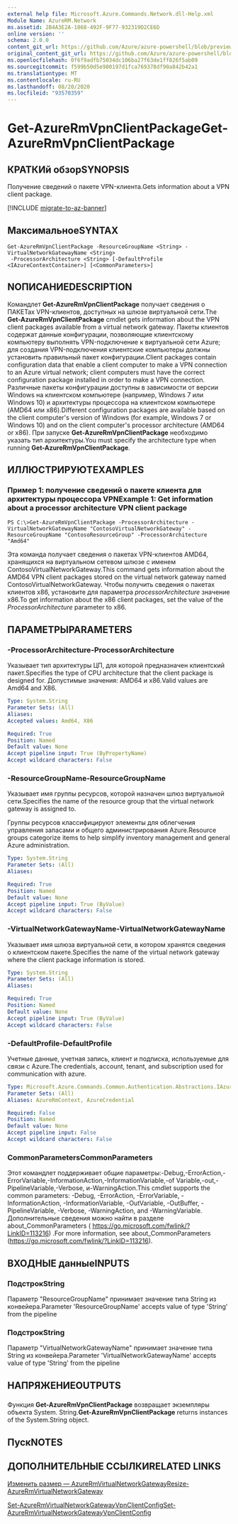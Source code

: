 ```yaml
---
external help file: Microsoft.Azure.Commands.Network.dll-Help.xml
Module Name: AzureRM.Network
ms.assetid: 2B4A3E2A-1868-492F-9F77-932319D2CE6D
online version: ''
schema: 2.0.0
content_git_url: https://github.com/Azure/azure-powershell/blob/preview/src/ResourceManager/Network/Commands.Network/help/Get-AzureRmVpnClientPackage.md
original_content_git_url: https://github.com/Azure/azure-powershell/blob/preview/src/ResourceManager/Network/Commands.Network/help/Get-AzureRmVpnClientPackage.md
ms.openlocfilehash: 0f6f9adfb75034dc106ba27f63de1ff826f5ab09
ms.sourcegitcommit: f599b50d5e980197d1fca769378df90a842b42a1
ms.translationtype: MT
ms.contentlocale: ru-RU
ms.lasthandoff: 08/20/2020
ms.locfileid: "93570359"
---
```

# <span data-ttu-id="07f8f-101">Get-AzureRmVpnClientPackage</span><span class="sxs-lookup"><span data-stu-id="07f8f-101">Get-AzureRmVpnClientPackage</span></span>

## <span data-ttu-id="07f8f-102">КРАТКИй обзор</span><span class="sxs-lookup"><span data-stu-id="07f8f-102">SYNOPSIS</span></span>
<span data-ttu-id="07f8f-103">Получение сведений о пакете VPN-клиента.</span><span class="sxs-lookup"><span data-stu-id="07f8f-103">Gets information about a VPN client package.</span></span>

[!INCLUDE [migrate-to-az-banner](../../includes/migrate-to-az-banner.md)]

## <span data-ttu-id="07f8f-104">Максимальное</span><span class="sxs-lookup"><span data-stu-id="07f8f-104">SYNTAX</span></span>

```
Get-AzureRmVpnClientPackage -ResourceGroupName <String> -VirtualNetworkGatewayName <String>
 -ProcessorArchitecture <String> [-DefaultProfile <IAzureContextContainer>] [<CommonParameters>]
```

## <span data-ttu-id="07f8f-105">NОПИСАНИЕ</span><span class="sxs-lookup"><span data-stu-id="07f8f-105">DESCRIPTION</span></span>
<span data-ttu-id="07f8f-106">Командлет **Get-AzureRmVpnClientPackage** получает сведения о ПАКЕТах VPN-клиентов, доступных на шлюзе виртуальной сети.</span><span class="sxs-lookup"><span data-stu-id="07f8f-106">The **Get-AzureRmVpnClientPackage** cmdlet gets information about the VPN client packages available from a virtual network gateway.</span></span>
<span data-ttu-id="07f8f-107">Пакеты клиентов содержат данные конфигурации, позволяющие клиентскому компьютеру выполнять VPN-подключение к виртуальной сети Azure; для создания VPN-подключения клиентские компьютеры должны установить правильный пакет конфигурации.</span><span class="sxs-lookup"><span data-stu-id="07f8f-107">Client packages contain configuration data that enable a client computer to make a VPN connection to an Azure virtual network; client computers must have the correct configuration package installed in order to make a VPN connection.</span></span>
<span data-ttu-id="07f8f-108">Различные пакеты конфигурации доступны в зависимости от версии Windows на клиентском компьютере (например, Windows 7 или Windows 10) и архитектуры процессора на клиентском компьютере (AMD64 или x86).</span><span class="sxs-lookup"><span data-stu-id="07f8f-108">Different configuration packages are available based on the client computer's version of Windows (for example, Windows 7 or Windows 10) and on the client computer's processor architecture (AMD64 or x86).</span></span>
<span data-ttu-id="07f8f-109">При запуске **Get-AzureRmVpnClientPackage** необходимо указать тип архитектуры.</span><span class="sxs-lookup"><span data-stu-id="07f8f-109">You must specify the architecture type when running **Get-AzureRmVpnClientPackage**.</span></span>

## <span data-ttu-id="07f8f-110">ИЛЛЮСТРИРУЮТ</span><span class="sxs-lookup"><span data-stu-id="07f8f-110">EXAMPLES</span></span>

### <span data-ttu-id="07f8f-111">Пример 1: получение сведений о пакете клиента для архитектуры процессора VPN</span><span class="sxs-lookup"><span data-stu-id="07f8f-111">Example 1: Get information about a processor architecture VPN client package</span></span>
```
PS C:\>Get-AzureRmVpnClientPackage -ProcessorArchitecture -VirtualNetworkGatewayName "ContosoVirtualNetworkGateway" -ResourceGroupName "ContosoResourceGroup" -ProcessorArchitecture "Amd64"
```

<span data-ttu-id="07f8f-112">Эта команда получает сведения о пакетах VPN-клиентов AMD64, хранящихся на виртуальном сетевом шлюзе с именем ContosoVirtualNetworkGateway.</span><span class="sxs-lookup"><span data-stu-id="07f8f-112">This command gets information about the AMD64 VPN client packages stored on the virtual network gateway named ContosoVirtualNetworkGateway.</span></span>
<span data-ttu-id="07f8f-113">Чтобы получить сведения о пакетах клиентов x86, установите для параметра *processorArchitecture* значение x86.</span><span class="sxs-lookup"><span data-stu-id="07f8f-113">To get information about the x86 client packages, set the value of the *ProcessorArchitecture* parameter to x86.</span></span>

## <span data-ttu-id="07f8f-114">ПАРАМЕТРЫ</span><span class="sxs-lookup"><span data-stu-id="07f8f-114">PARAMETERS</span></span>

### <span data-ttu-id="07f8f-115">-ProcessorArchitecture</span><span class="sxs-lookup"><span data-stu-id="07f8f-115">-ProcessorArchitecture</span></span>
<span data-ttu-id="07f8f-116">Указывает тип архитектуры ЦП, для которой предназначен клиентский пакет.</span><span class="sxs-lookup"><span data-stu-id="07f8f-116">Specifies the type of CPU architecture that the client package is designed for.</span></span>
<span data-ttu-id="07f8f-117">Допустимые значения: AMD64 и x86.</span><span class="sxs-lookup"><span data-stu-id="07f8f-117">Valid values are Amd64 and X86.</span></span>

```yaml
Type: System.String
Parameter Sets: (All)
Aliases: 
Accepted values: Amd64, X86

Required: True
Position: Named
Default value: None
Accept pipeline input: True (ByPropertyName)
Accept wildcard characters: False
```

### <span data-ttu-id="07f8f-118">-ResourceGroupName</span><span class="sxs-lookup"><span data-stu-id="07f8f-118">-ResourceGroupName</span></span>
<span data-ttu-id="07f8f-119">Указывает имя группы ресурсов, которой назначен шлюз виртуальной сети.</span><span class="sxs-lookup"><span data-stu-id="07f8f-119">Specifies the name of the resource group that the virtual network gateway is assigned to.</span></span>

<span data-ttu-id="07f8f-120">Группы ресурсов классифицируют элементы для облегчения управления запасами и общего администрирования Azure.</span><span class="sxs-lookup"><span data-stu-id="07f8f-120">Resource groups categorize items to help simplify inventory management and general Azure administration.</span></span>

```yaml
Type: System.String
Parameter Sets: (All)
Aliases: 

Required: True
Position: Named
Default value: None
Accept pipeline input: True (ByValue)
Accept wildcard characters: False
```

### <span data-ttu-id="07f8f-121">-VirtualNetworkGatewayName</span><span class="sxs-lookup"><span data-stu-id="07f8f-121">-VirtualNetworkGatewayName</span></span>
<span data-ttu-id="07f8f-122">Указывает имя шлюза виртуальной сети, в котором хранятся сведения о клиентском пакете.</span><span class="sxs-lookup"><span data-stu-id="07f8f-122">Specifies the name of the virtual network gateway where the client package information is stored.</span></span>

```yaml
Type: System.String
Parameter Sets: (All)
Aliases: 

Required: True
Position: Named
Default value: None
Accept pipeline input: True (ByValue)
Accept wildcard characters: False
```

### <span data-ttu-id="07f8f-123">-DefaultProfile</span><span class="sxs-lookup"><span data-stu-id="07f8f-123">-DefaultProfile</span></span>
<span data-ttu-id="07f8f-124">Учетные данные, учетная запись, клиент и подписка, используемые для связи с Azure.</span><span class="sxs-lookup"><span data-stu-id="07f8f-124">The credentials, account, tenant, and subscription used for communication with azure.</span></span>

```yaml
Type: Microsoft.Azure.Commands.Common.Authentication.Abstractions.IAzureContextContainer
Parameter Sets: (All)
Aliases: AzureRmContext, AzureCredential

Required: False
Position: Named
Default value: None
Accept pipeline input: False
Accept wildcard characters: False
```

### <span data-ttu-id="07f8f-125">CommonParameters</span><span class="sxs-lookup"><span data-stu-id="07f8f-125">CommonParameters</span></span>
<span data-ttu-id="07f8f-126">Этот командлет поддерживает общие параметры:-Debug,-ErrorAction,-ErrorVariable,-InformationAction,-InformationVariable,-of Variable,-out,-PipelineVariable,-Verbose, и-WarningAction.</span><span class="sxs-lookup"><span data-stu-id="07f8f-126">This cmdlet supports the common parameters: -Debug, -ErrorAction, -ErrorVariable, -InformationAction, -InformationVariable, -OutVariable, -OutBuffer, -PipelineVariable, -Verbose, -WarningAction, and -WarningVariable.</span></span> <span data-ttu-id="07f8f-127">Дополнительные сведения можно найти в разделе about_CommonParameters ( https://go.microsoft.com/fwlink/?LinkID=113216) .</span><span class="sxs-lookup"><span data-stu-id="07f8f-127">For more information, see about_CommonParameters (https://go.microsoft.com/fwlink/?LinkID=113216).</span></span>

## <span data-ttu-id="07f8f-128">ВХОДНЫЕ данные</span><span class="sxs-lookup"><span data-stu-id="07f8f-128">INPUTS</span></span>

### <span data-ttu-id="07f8f-129">Подстрок</span><span class="sxs-lookup"><span data-stu-id="07f8f-129">String</span></span>
<span data-ttu-id="07f8f-130">Параметр "ResourceGroupName" принимает значение типа String из конвейера.</span><span class="sxs-lookup"><span data-stu-id="07f8f-130">Parameter 'ResourceGroupName' accepts value of type 'String' from the pipeline</span></span>

### <span data-ttu-id="07f8f-131">Подстрок</span><span class="sxs-lookup"><span data-stu-id="07f8f-131">String</span></span>
<span data-ttu-id="07f8f-132">Параметр "VirtualNetworkGatewayName" принимает значение типа String из конвейера.</span><span class="sxs-lookup"><span data-stu-id="07f8f-132">Parameter 'VirtualNetworkGatewayName' accepts value of type 'String' from the pipeline</span></span>

## <span data-ttu-id="07f8f-133">НАПРЯЖЕНИЕ</span><span class="sxs-lookup"><span data-stu-id="07f8f-133">OUTPUTS</span></span>

###  
<span data-ttu-id="07f8f-134">Функция **Get-AzureRmVpnClientPackage** возвращает экземпляры объекта System. String.</span><span class="sxs-lookup"><span data-stu-id="07f8f-134">**Get-AzureRmVpnClientPackage** returns instances of the System.String object.</span></span>

## <span data-ttu-id="07f8f-135">Пуск</span><span class="sxs-lookup"><span data-stu-id="07f8f-135">NOTES</span></span>

## <span data-ttu-id="07f8f-136">ДОПОЛНИТЕЛЬНЫЕ ССЫЛКИ</span><span class="sxs-lookup"><span data-stu-id="07f8f-136">RELATED LINKS</span></span>

[<span data-ttu-id="07f8f-137">Изменить размер — AzureRmVirtualNetworkGateway</span><span class="sxs-lookup"><span data-stu-id="07f8f-137">Resize-AzureRmVirtualNetworkGateway</span></span>](./Resize-AzureRmVirtualNetworkGateway.md)

[<span data-ttu-id="07f8f-138">Set-AzureRmVirtualNetworkGatewayVpnClientConfig</span><span class="sxs-lookup"><span data-stu-id="07f8f-138">Set-AzureRmVirtualNetworkGatewayVpnClientConfig</span></span>](./Set-AzureRmVirtualNetworkGatewayVpnClientConfig.md)


